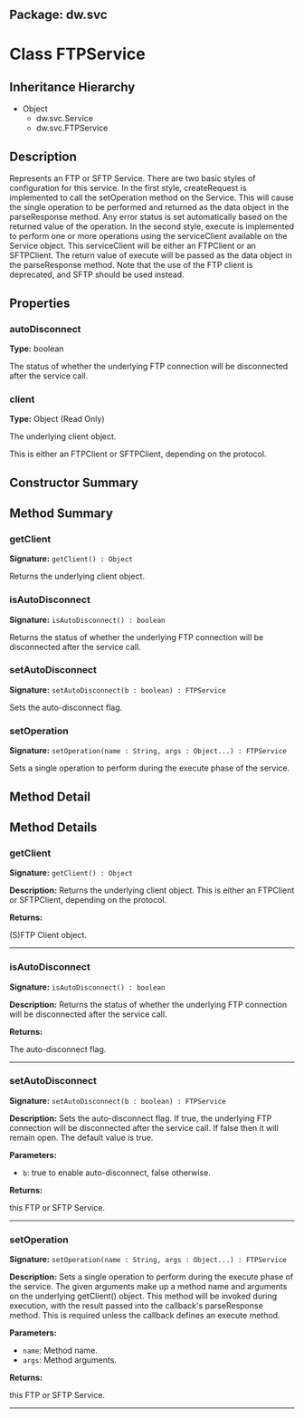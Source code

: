 ## Package: dw.svc

# Class FTPService

## Inheritance Hierarchy

- Object
  - dw.svc.Service
  - dw.svc.FTPService

## Description

Represents an FTP or SFTP Service. There are two basic styles of configuration for this service. In the first style, createRequest is implemented to call the setOperation method on the Service. This will cause the single operation to be performed and returned as the data object in the parseResponse method. Any error status is set automatically based on the returned value of the operation. In the second style, execute is implemented to perform one or more operations using the serviceClient available on the Service object. This serviceClient will be either an FTPClient or an SFTPClient. The return value of execute will be passed as the data object in the parseResponse method. Note that the use of the FTP client is deprecated, and SFTP should be used instead.

## Properties

### autoDisconnect

**Type:** boolean

The status of whether the underlying FTP connection will be disconnected after the service call.

### client

**Type:** Object (Read Only)

The underlying client object.
 
 This is either an FTPClient or SFTPClient, depending on the protocol.

## Constructor Summary

## Method Summary

### getClient

**Signature:** `getClient() : Object`

Returns the underlying client object.

### isAutoDisconnect

**Signature:** `isAutoDisconnect() : boolean`

Returns the status of whether the underlying FTP connection will be disconnected after the service call.

### setAutoDisconnect

**Signature:** `setAutoDisconnect(b : boolean) : FTPService`

Sets the auto-disconnect flag.

### setOperation

**Signature:** `setOperation(name : String, args : Object...) : FTPService`

Sets a single operation to perform during the execute phase of the service.

## Method Detail

## Method Details

### getClient

**Signature:** `getClient() : Object`

**Description:** Returns the underlying client object. This is either an FTPClient or SFTPClient, depending on the protocol.

**Returns:**

(S)FTP Client object.

---

### isAutoDisconnect

**Signature:** `isAutoDisconnect() : boolean`

**Description:** Returns the status of whether the underlying FTP connection will be disconnected after the service call.

**Returns:**

The auto-disconnect flag.

---

### setAutoDisconnect

**Signature:** `setAutoDisconnect(b : boolean) : FTPService`

**Description:** Sets the auto-disconnect flag. If true, the underlying FTP connection will be disconnected after the service call. If false then it will remain open. The default value is true.

**Parameters:**

- `b`: true to enable auto-disconnect, false otherwise.

**Returns:**

this FTP or SFTP Service.

---

### setOperation

**Signature:** `setOperation(name : String, args : Object...) : FTPService`

**Description:** Sets a single operation to perform during the execute phase of the service. The given arguments make up a method name and arguments on the underlying getClient() object. This method will be invoked during execution, with the result passed into the callback's parseResponse method. This is required unless the callback defines an execute method.

**Parameters:**

- `name`: Method name.
- `args`: Method arguments.

**Returns:**

this FTP or SFTP Service.

---